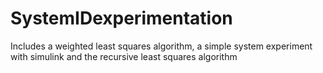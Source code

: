 # SystemIDexperimentation
Includes a weighted least squares algorithm, a simple system experiment with simulink and the recursive least squares algorithm
